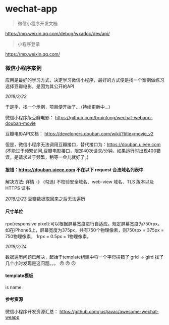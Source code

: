 # wechat-app

> 微信小程序开发文档

https://mp.weixin.qq.com/debug/wxadoc/dev/api/

> 小程序登录

https://mp.weixin.qq.com/

### 微信小程序案例

应用是最好的学习方式，决定学习微信小程序，最好的方式便是找一个案例做练习  选择豆瓣电影，是因为其公开的API

*2018/2/22*

于是乎，找一个示例，项目便开始了... (持续更新中...)

微信小程序版豆瓣电影： https://github.com/bruintong/wechat-webapp-douban-movie

豆瓣电影API文档： https://developers.douban.com/wiki/?title=movie_v2

但是，微信小程序无法调用豆瓣接口，替代接口为：https://douban.uieee.com (不能过于频繁访问,豆瓣电影接口，限定40次请求/分钟。如果运行时出现400错误，是请求过于频繁，稍等一会儿就好了。)

#### 报错：https://douban.uieee.com 不在以下 request 合法域名列表中

解决方法: 详情 -》 (勾选) 不校验安全域名、web-view 域名、TLS 版本以及 HTTPS 证书

*2018/2/23* 豆瓣数据取回来之后无法遍历

#### 尺寸单位
rpx(responsive pixel):可以根据屏幕宽度进行自适应。规定屏幕宽度为750rpx。如在iPhone6上，屏幕宽度为375px，共有750个物理像素，则750rpx = 375px = 750物理像素， 1rpx = 0.5px = 1物理像素。

*2018/2/24*  

数据遍历问题已解决，起始于template组建中将一个字母拼错了  grid -> gird 找了几个小时发现是这问题。。。  :persevere:  :persevere:  :persevere:

#### template模板
is 
name

#### 参考资源

微信小程序开发资源汇总： https://github.com/justjavac/awesome-wechat-weapp